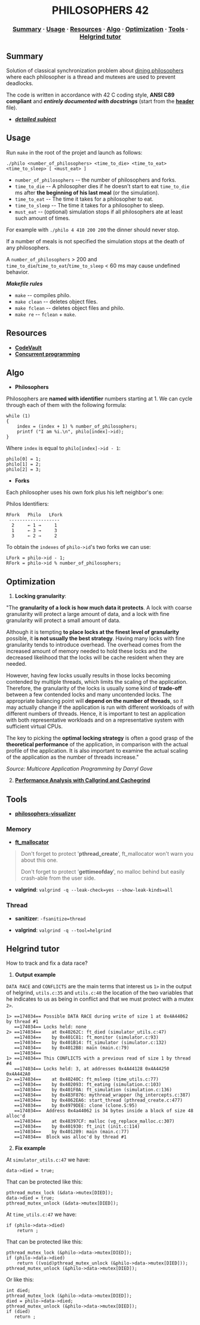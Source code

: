 <h1 align="center">
	PHILOSOPHERS 42
</h1>

<h3 align="center">
	<a href="#Summary">Summary</a>
	<span> · </span>
	<a href="#Usage">Usage</a>
	<span> · </span>
	<a href="#Resources">Resources</a>
	<span> · </span>
	<a href="#Algo">Algo</a>
	<span> · </span>
	<a href="#Optimization">Optimization</a>
	<span> · </span>
	<a href="#Tools">Tools</a>
	<span> · </span>
	<a href="#helgrind-tutor">Helgrind tutor</a>
</h3>

##  Summary

Solution of classical synchronization problem about
[dining philosophers](https://en.wikipedia.org/wiki/Dining_philosophers_problem)
where each philosopher is a thread and mutexes are used to prevent deadlocks.

The code is written in accordance with 42 C coding style,  **ANSI C89 compliant** and ***entirely documented with docstrings*** (start from the **[header](include/philo.h)** file). 

* ***[detailed subject](doc/subject.md)*** 

##  Usage

Run `make` in the root of the projet and launch as follows:

    ./philo <number_of_philosophers> <time_to_die> <time_to_eat> <time_to_sleep> [ <must_eat> ]

- `number_of_philosophers` -- the number of philosophers and forks.
- `time_to_die` -- A philosopher dies if he doesn't start to eat `time_to_die`
  ms after **the beginning of his last meal** (or the simulation).
- `time_to_eat` -- The time it takes for a philosopher to eat.
- `time_to_sleep` -- The time it takes for a philosopher to sleep.
- `must_eat` -- (optional) simulation stops if all philosophers ate at least such
  amount of times.

For example with `./philo 4 410 200 200` the dinner should never stop.

If a number of meals is not specified the simulation stops at the death of any
philosophers.

A `number_of_philosophers` > 200 and `time_to_die`/`time_to_eat`/`time_to_sleep`
< 60 ms may cause undefined behavior.

***Makefile rules***

- `make` -- compiles philo.
- `make clean` -- deletes object files.
- `make fclean` -- deletes object files and philo.
- `make re` -- `fclean` + `make`.

##  Resources

- **[CodeVault](https://www.youtube.com/playlist?list=PLfqABt5AS4FmuQf70psXrsMLEDQXNkLq2)**<br>
- **[Concurrent programming](https://begriffs.com/posts/2020-03-23-concurrent-programming.html)**<br>

##  Algo

* **Philosophers**

Philosophers are **named with identifier** numbers starting at 1.
We can cycle through each of them with the following formula:

    while (1)
    {
        index = (index + 1) % number_of_philosophers;
        printf ("I am %i.\n", philo[index]->id);
    }

Where `index` is equal to `philo[index]->id - 1`:

    philo[0] = 1;
    philo[1] = 2;
    philo[2] = 3;

* **Forks**

Each philosopher uses his own fork plus his left neighbor's one:

Philos Identifiers:

    RFork   Philo   LFork
     -------------------
      2     ← 1 →     1
      1     ← 3 →     3
      3     ← 2 →     2

To obtain the `indexes` of `philo->id`'s two forks we can use:

    LFork = philo->id - 1;
    RFork = philo->id % number_of_philosophers;

##  Optimization

1. **Locking granularity**:

"The **granularity of a lock is how much data it protects**. A lock with coarse
granularity will protect a large amount of data, and a lock with fine
granularity will protect a small amount of data.

Although it is tempting **to place locks at the finest level of granularity**
possible, it **is not usually the best strategy**. Having many locks with fine
granularity tends to introduce overhead. The overhead comes from the increased
amount of memory needed to hold these locks and the decreased likelihood that
the locks will be cache resident when they are needed.

However, having few locks usually results in those locks becoming contended by
multiple threads, which limits the scaling of the application. Therefore, the
granularity of the locks is usually some kind of **trade-off** between a few
contended locks and many uncontended locks. The appropriate balancing point will
**depend on the number of threads**, so it may actually change if the application
is run with different workloads of with different numbers of threads. Hence, it
is important to test an application with both representative workloads and on a
representative system with sufficient virtual CPUs.

The key to picking the **optimal locking strategy** is often a good grasp of the
**theoretical performance** of the application, in comparison with the actual
profile of the application. It is also important to examine the actual scaling
of the application as the number of threads increase."

*Source: Multicore Application Programming by Darryl Gove*

2. **[Performance Analysis with Callgrind and Cachegrind](https://www.vi-hps.org/cms/upload/material/tw10/vi-hps-tw10-KCachegrind.pdf)**

##  Tools

- **[philosophers-visualizer](https://nafuka11.github.io/philosophers-visualizer/)**

###  Memory

- **[ft_mallocator](https://github.com/tmatis/ft_mallocator)**

> Don't forget to protect '**pthread_create**', ft_mallocator won't warn you
> about this one.
>
> Don't forget to protect '**gettimeofday**', no malloc behind but easily
> crash-able from the user side.

- **valgrind**: `valgrind -q --leak-check=yes --show-leak-kinds=all`

###  Thread

- **sanitizer**: `-fsanitize=thread`

- **valgrind**: `valgrind -q --tool=helgrind`

##  Helgrind tutor

How to track and fix a data race?

1. **Output example**

`DATA RACE` and `CONFLICTS` are the main terms that interest us `1>` in the
output of helgrind, `utils.c:35` and `utils.c:40` the location of the two
variables that he indicates to us as being in conflict and that we must protect
with a mutex `2>`.

    1> ==174034== Possible DATA RACE during write of size 1 at 0x4A44062 by thread #1
       ==174034== Locks held: none
    2> ==174034==    at 0x40262C: ft_died (simulator_utils.c:47)
       ==174034==    by 0x401C81: ft_monitor (simulator.c:93)
       ==174034==    by 0x401B14: ft_simulator (simulator.c:132)
       ==174034==    by 0x4012B8: main (main.c:79)
       ==174034==
    1> ==174034== This CONFLICTS with a previous read of size 1 by thread #4
       ==174034== Locks held: 3, at addresses 0x4A44128 0x4A44250 0x4A442A0
    2> ==174034==    at 0x40240C: ft_msleep (time_utils.c:77)
       ==174034==    by 0x402093: ft_eating (simulation.c:103)
       ==174034==    by 0x401F0A: ft_simulation (simulation.c:136)
       ==174034==    by 0x483F876: mythread_wrapper (hg_intercepts.c:387)
       ==174034==    by 0x4862EA6: start_thread (pthread_create.c:477)
       ==174034==    by 0x4979DEE: clone (clone.S:95)
       ==174034==  Address 0x4a44062 is 34 bytes inside a block of size 48 alloc'd
       ==174034==    at 0x48397CF: malloc (vg_replace_malloc.c:307)
       ==174034==    by 0x401930: ft_init (init.c:114)
       ==174034==    by 0x401289: main (main.c:77)
       ==174034==  Block was alloc'd by thread #1

2. **Fix example**<br>

At `simulator_utils.c:47` we have:

    data->died = true;

That can be protected like this:

    pthread_mutex_lock (&data->mutex[DIED]);
    data->died = true;
    pthread_mutex_unlock (&data->mutex[DIED]);

At `time_utils.c:47` we have:

    if (philo->data->died)
        return ;

That can be protected like this:

    pthread_mutex_lock (&philo->data->mutex[DIED]);
    if (philo->data->died)
        return ((void)pthread_mutex_unlock (&philo->data->mutex[DIED]));
    pthread_mutex_unlock (&philo->data->mutex[DIED]);

Or like this:

    int died;
    pthread_mutex_lock (&philo->data->mutex[DIED]);
    died = philo->data->died;
    pthread_mutex_unlock (&philo->data->mutex[DIED]);
    if (died)
       return ;
